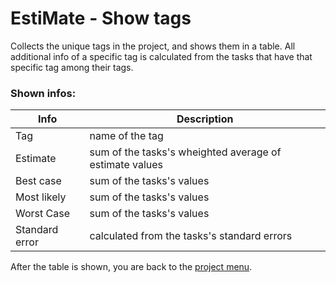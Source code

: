# EstiMate - Show tags

Collects the unique tags in the project, and shows them in a table.
All additional info of a specific tag is calculated from the tasks that have that specific tag among their tags.

### Shown infos:

| Info           | Description |
|----------------|-------------|
| Tag            | name of the tag
| Estimate       | sum of the tasks's wheighted average of estimate values
| Best case      | sum of the tasks's values
| Most likely    | sum of the tasks's values
| Worst Case     | sum of the tasks's values
| Standard error | calculated from the tasks's standard errors

After the table is shown, you are back to the [project menu](./project-menu.md).
